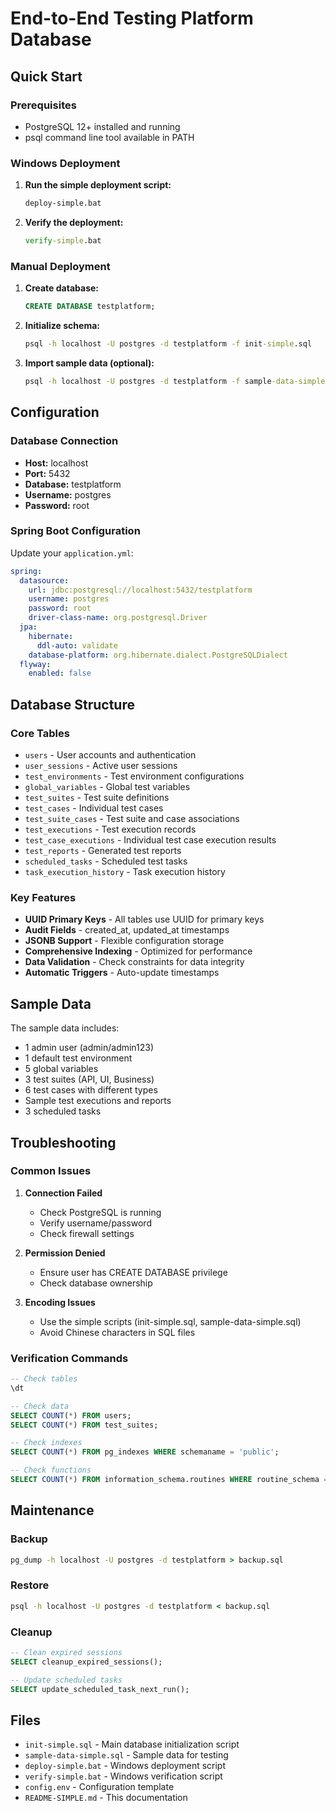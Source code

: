 # End-to-End Testing Platform Database

## Quick Start

### Prerequisites
- PostgreSQL 12+ installed and running
- psql command line tool available in PATH

### Windows Deployment

1. **Run the simple deployment script:**
   ```cmd
   deploy-simple.bat
   ```

2. **Verify the deployment:**
   ```cmd
   verify-simple.bat
   ```

### Manual Deployment

1. **Create database:**
   ```sql
   CREATE DATABASE testplatform;
   ```

2. **Initialize schema:**
   ```cmd
   psql -h localhost -U postgres -d testplatform -f init-simple.sql
   ```

3. **Import sample data (optional):**
   ```cmd
   psql -h localhost -U postgres -d testplatform -f sample-data-simple.sql
   ```

## Configuration

### Database Connection
- **Host:** localhost
- **Port:** 5432
- **Database:** testplatform
- **Username:** postgres
- **Password:** root

### Spring Boot Configuration
Update your `application.yml`:
```yaml
spring:
  datasource:
    url: jdbc:postgresql://localhost:5432/testplatform
    username: postgres
    password: root
    driver-class-name: org.postgresql.Driver
  jpa:
    hibernate:
      ddl-auto: validate
    database-platform: org.hibernate.dialect.PostgreSQLDialect
  flyway:
    enabled: false
```

## Database Structure

### Core Tables
- `users` - User accounts and authentication
- `user_sessions` - Active user sessions
- `test_environments` - Test environment configurations
- `global_variables` - Global test variables
- `test_suites` - Test suite definitions
- `test_cases` - Individual test cases
- `test_suite_cases` - Test suite and case associations
- `test_executions` - Test execution records
- `test_case_executions` - Individual test case execution results
- `test_reports` - Generated test reports
- `scheduled_tasks` - Scheduled test tasks
- `task_execution_history` - Task execution history

### Key Features
- **UUID Primary Keys** - All tables use UUID for primary keys
- **Audit Fields** - created_at, updated_at timestamps
- **JSONB Support** - Flexible configuration storage
- **Comprehensive Indexing** - Optimized for performance
- **Data Validation** - Check constraints for data integrity
- **Automatic Triggers** - Auto-update timestamps

## Sample Data

The sample data includes:
- 1 admin user (admin/admin123)
- 1 default test environment
- 5 global variables
- 3 test suites (API, UI, Business)
- 6 test cases with different types
- Sample test executions and reports
- 3 scheduled tasks

## Troubleshooting

### Common Issues

1. **Connection Failed**
   - Check PostgreSQL is running
   - Verify username/password
   - Check firewall settings

2. **Permission Denied**
   - Ensure user has CREATE DATABASE privilege
   - Check database ownership

3. **Encoding Issues**
   - Use the simple scripts (init-simple.sql, sample-data-simple.sql)
   - Avoid Chinese characters in SQL files

### Verification Commands

```sql
-- Check tables
\dt

-- Check data
SELECT COUNT(*) FROM users;
SELECT COUNT(*) FROM test_suites;

-- Check indexes
SELECT COUNT(*) FROM pg_indexes WHERE schemaname = 'public';

-- Check functions
SELECT COUNT(*) FROM information_schema.routines WHERE routine_schema = 'public';
```

## Maintenance

### Backup
```cmd
pg_dump -h localhost -U postgres -d testplatform > backup.sql
```

### Restore
```cmd
psql -h localhost -U postgres -d testplatform < backup.sql
```

### Cleanup
```sql
-- Clean expired sessions
SELECT cleanup_expired_sessions();

-- Update scheduled tasks
SELECT update_scheduled_task_next_run();
```

## Files

- `init-simple.sql` - Main database initialization script
- `sample-data-simple.sql` - Sample data for testing
- `deploy-simple.bat` - Windows deployment script
- `verify-simple.bat` - Windows verification script
- `config.env` - Configuration template
- `README-SIMPLE.md` - This documentation

